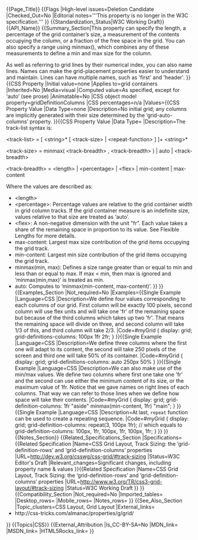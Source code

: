 {{Page_Title}}
{{Flags
|High-level issues=Deletion Candidate
|Checked_Out=No
|Editorial notes='''This property is no longer in the W3C specification.'''
}}
{{Standardization_Status|W3C Working Draft}}
{{API_Name}}
{{Summary_Section|This property can specify the length, a percentage of the grid container’s size, a measurement of the contents occupying the column, or a fraction of the free space in the grid. You can also specify a range using minmax(), which combines any of these measurements to define a min and max size for the column.

As well as referring to grid lines by their numerical index, you can also name lines. Names can make the grid-placement properties easier to understand and maintain. Lines can have multiple names, such as 'first' and 'header'.
}}
{{CSS Property
|Initial value=none
|Applies to=grid containers
|Inherited=No
|Media=visual
|Computed value=As specified, except for ‘auto’ (see prose)
|Animatable=No
|CSS object model property=gridDefinitionColumns
|CSS percentages=n/a
|Values={{CSS Property Value
|Data Type=none
|Description=No initial grid; any columns are implicitly generated with their size determined by the ‘grid-auto-columns’ property.
}}{{CSS Property Value
|Data Type=<track-list>
|Description=The track-list syntax is:

&lt;track-list&gt;    = &#91; &lt;string&gt;* &#91; &lt;track-size&gt; &#124; &lt;repeat-function&gt; &#93; &#93;+ &lt;string&gt;*

&lt;track-size&gt;    = minmax( &lt;track-breadth&gt; , &lt;track-breadth&gt; ) &#124; auto &#124; &lt;track-breadth&gt;

&lt;track-breadth&gt; = &lt;length&gt; &#124; &lt;percentage&gt; &#124; &lt;flex&gt; &#124; min-content &#124; max-content

Where the values are described as:

* &lt;length&gt;
* &lt;percentage&gt;: Percentage values are relative to the grid container width in grid column tracks. If the grid container measure is an indefinite size, <percentage> values relative to that size are treated as ‘auto’.
* &lt;flex&gt;: A non-negative dimension with the unit "fr". Each <flex> value takes a share of the remaining space in proportion to its value. See Flexible Lengths for more details.
* max-content: Largest max size contribution of the grid items occupying the grid track.
* min-content: Largest min size contribution of the grid items occupying the grid track.
* minmax(min, max): Defines a size range greater than or equal to min and less than or equal to max. If max < min, then max is ignored and ‘minmax(min,max)’ is treated as min.
* auto: Computes to ‘minmax(min-content, max-content)’.
}}
}}
{{Examples_Section
|Not_required=No
|Examples={{Single Example
|Language=CSS
|Description=We define four values corresponding to each columns of our grid. First column will be exactly 100 pixels, second column will use flex units and will take one 'fr' of the remaining space but because of the third columns which takes up two 'fr'. That means the remaining space will divide on three, and second column will take 1/3 of this, and third column will take 2/3.
|Code=#myGrid {
  display: grid;
  grid-definitions-columns: 100px 1fr 2fr;
}
}}{{Single Example
|Language=CSS
|Description=We define three columns where the first one will adapt to its content, the second will take 250 pixels of the screen and third one will take 50% of its container.
|Code=#myGrid {
  display: grid;
  grid-definitions-columns: auto 250px 50%
}
}}{{Single Example
|Language=CSS
|Description=We can also make use of the min/max values. We define two columns where first one take one 'fr' and the second can use either the minimum content of its size, or the maximum value of 1fr.
Notice that we gave names on right lines of each columns. That way we can refer to those lines when we define how space will take their contents.
|Code=#myGrid {
  display: grid;
  grid-definition-columns: 1fr "aside" minmax(min-content, 1fr) "main";
}
}}{{Single Example
|Language=CSS
|Description=At last, `repeat` function can be used to create a repeating sequence.
|Code=#myGrid {
  display: grid;
  grid-definition-columns: repeat(3, 100px 1fr); // which equals to
  grid-definition-columns: 100px, 1fr, 100px, 1fr, 100px, 1fr;
}
}}
}}
{{Notes_Section}}
{{Related_Specifications_Section
|Specifications={{Related Specification
|Name=CSS Grid Layout, Track Sizing: the ‘grid-definition-rows’ and ‘grid-definition-columns’ properties
|URL=http://dev.w3.org/csswg/css-grid/#track-sizing
|Status=W3C Editor's Draft
|Relevant_changes=Significant changes, including property name & values
}}{{Related Specification
|Name=CSS Grid Layout, Track Sizing: the ‘grid-definition-rows’ and ‘grid-definition-columns’ properties
|URL=http://www.w3.org/TR/css3-grid-layout/#track-sizing
|Status=W3C Working Draft
}}
}}
{{Compatibility_Section
|Not_required=No
|Imported_tables=
|Desktop_rows=
|Mobile_rows=
|Notes_rows=
}}
{{See_Also_Section
|Topic_clusters=CSS Layout, Grid Layout
|External_links=<ul>
<li>http://css-tricks.com/almanac/properties/g/grid/</li>
</ul>
}}
{{Topics|CSS}}
{{External_Attribution
|Is_CC-BY-SA=No
|MDN_link=
|MSDN_link=
|HTML5Rocks_link=
}}